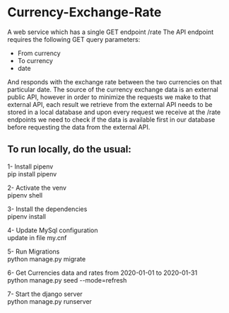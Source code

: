 
<h1>Currency-Exchange-Rate</h1>

A web service which has a single GET endpoint /rate
The API endpoint requires the following GET query parameters:
- From currency
- To currency
- date

And responds with the exchange rate between the two currencies on that particular date.
The source of the currency exchange data is an external public API, however in order to
minimize the requests we make to that external API, each result we retrieve from the external
API needs to be stored in a local database and upon every request we receive at the /rate
endpoints we need to check if the data is available first in our database before requesting the
data from the external API.

<h2>To run locally, do the usual:</h2>

1- Install pipenv<br>
    pip install pipenv
    
2- Activate the venv<br>
    pipenv shell
    
3- Install the dependencies<br>
    pipenv install
    
4- Update MySql configuration<br>
    update in file my.cnf
    
5- Run Migrations<br>
    python manage.py migrate
    
6- Get Currencies data and rates from 2020-01-01 to 2020-01-31<br>
    python manage.py seed --mode=refresh
    
7- Start the django server<br>
    python manage.py runserver
    

